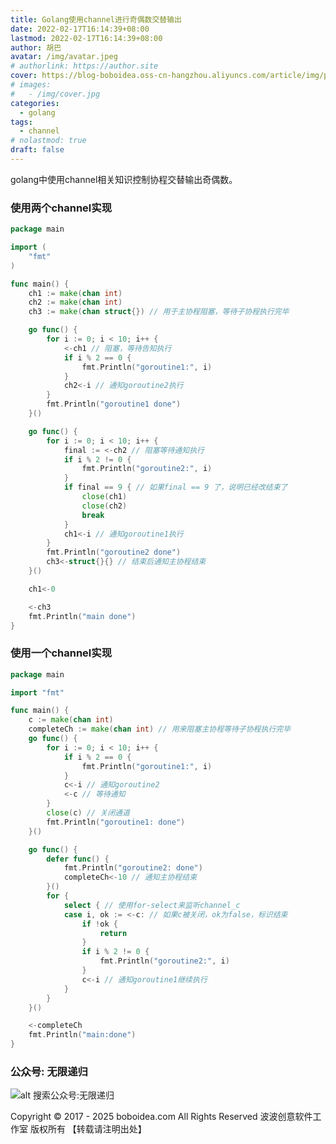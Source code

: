 ```yaml
---
title: Golang使用channel进行奇偶数交替输出
date: 2022-02-17T16:14:39+08:00
lastmod: 2022-02-17T16:14:39+08:00
author: 胡巴
avatar: /img/avatar.jpeg
# authorlink: https://author.site
cover: https://blog-boboidea.oss-cn-hangzhou.aliyuncs.com/article/img/posts/golang_%E5%A5%87%E5%81%B6%E4%BA%A4%E6%9B%BF%E6%89%93%E5%8D%B0.jpg
# images:
#   - /img/cover.jpg
categories:
  - golang
tags:
  - channel
# nolastmod: true
draft: false
---
```


golang中使用channel相关知识控制协程交替输出奇偶数。

<!--more-->

### 使用两个channel实现
```go
package main

import (
	"fmt"
)

func main() {
	ch1 := make(chan int)
	ch2 := make(chan int)
	ch3 := make(chan struct{}) // 用于主协程阻塞，等待子协程执行完毕

	go func() {
		for i := 0; i < 10; i++ {
			<-ch1 // 阻塞，等待告知执行
			if i % 2 == 0 {
				fmt.Println("goroutine1:", i)
			}
			ch2<-i // 通知goroutine2执行
		}
		fmt.Println("goroutine1 done")
	}()

	go func() {
		for i := 0; i < 10; i++ {
			final := <-ch2 // 阻塞等待通知执行
			if i % 2 != 0 {
				fmt.Println("goroutine2:", i)
			}
			if final == 9 { // 如果final == 9 了，说明已经改结束了
				close(ch1)
				close(ch2)
				break
			}
			ch1<-i // 通知goroutine1执行
		}
		fmt.Println("goroutine2 done")
		ch3<-struct{}{} // 结束后通知主协程结束
	}()

	ch1<-0

	<-ch3
	fmt.Println("main done")
}
```
### 使用一个channel实现
```go
package main

import "fmt"

func main() {
	c := make(chan int)
	completeCh := make(chan int) // 用来阻塞主协程等待子协程执行完毕
	go func() {
		for i := 0; i < 10; i++ {
			if i % 2 == 0 {
				fmt.Println("goroutine1:", i)
			}
			c<-i // 通知goroutine2
			<-c // 等待通知
		}
		close(c) // 关闭通道
		fmt.Println("goroutine1: done")
	}()

	go func() {
		defer func() {
			fmt.Println("goroutine2: done")
			completeCh<-10 // 通知主协程结束
		}()
		for {
			select { // 使用for-select来监听channel_c
			case i, ok := <-c: // 如果c被关闭，ok为false，标识结束
				if !ok {
					return
				}
				if i % 2 != 0 {
					fmt.Println("goroutine2:", i)
				}
				c<-i // 通知goroutine1继续执行
			}
		}
	}()

	<-completeCh
	fmt.Println("main:done")
}
```

<!--qr_code-->

### 公众号: 无限递归

![alt 搜索公众号:无限递归](https://blog-boboidea.oss-cn-hangzhou.aliyuncs.com/article/img/gongzhonghao.jpeg "无限递归")

<!--declare-declare-->

Copyright &copy; 2017 - 2025 boboidea.com All Rights Reserved 波波创意软件工作室 版权所有 【转载请注明出处】
